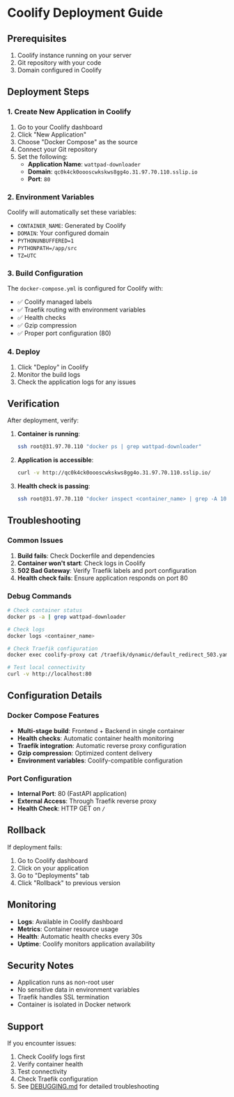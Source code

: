 # Coolify Deployment Guide

## Prerequisites

1. Coolify instance running on your server
2. Git repository with your code
3. Domain configured in Coolify

## Deployment Steps

### 1. Create New Application in Coolify

1. Go to your Coolify dashboard
2. Click "New Application"
3. Choose "Docker Compose" as the source
4. Connect your Git repository
5. Set the following:
   - **Application Name**: `wattpad-downloader`
   - **Domain**: `qc0k4ck0oooscwkskws8gg4o.31.97.70.110.sslip.io`
   - **Port**: `80`

### 2. Environment Variables

Coolify will automatically set these variables:
- `CONTAINER_NAME`: Generated by Coolify
- `DOMAIN`: Your configured domain
- `PYTHONUNBUFFERED=1`
- `PYTHONPATH=/app/src`
- `TZ=UTC`

### 3. Build Configuration

The `docker-compose.yml` is configured for Coolify with:
- ✅ Coolify managed labels
- ✅ Traefik routing with environment variables
- ✅ Health checks
- ✅ Gzip compression
- ✅ Proper port configuration (80)

### 4. Deploy

1. Click "Deploy" in Coolify
2. Monitor the build logs
3. Check the application logs for any issues

## Verification

After deployment, verify:

1. **Container is running**:
   ```bash
   ssh root@31.97.70.110 "docker ps | grep wattpad-downloader"
   ```

2. **Application is accessible**:
   ```bash
   curl -v http://qc0k4ck0oooscwkskws8gg4o.31.97.70.110.sslip.io/
   ```

3. **Health check is passing**:
   ```bash
   ssh root@31.97.70.110 "docker inspect <container_name> | grep -A 10 Health"
   ```

## Troubleshooting

### Common Issues

1. **Build fails**: Check Dockerfile and dependencies
2. **Container won't start**: Check logs in Coolify
3. **502 Bad Gateway**: Verify Traefik labels and port configuration
4. **Health check fails**: Ensure application responds on port 80

### Debug Commands

```bash
# Check container status
docker ps -a | grep wattpad-downloader

# Check logs
docker logs <container_name>

# Check Traefik configuration
docker exec coolify-proxy cat /traefik/dynamic/default_redirect_503.yaml

# Test local connectivity
curl -v http://localhost:80
```

## Configuration Details

### Docker Compose Features

- **Multi-stage build**: Frontend + Backend in single container
- **Health checks**: Automatic container health monitoring
- **Traefik integration**: Automatic reverse proxy configuration
- **Gzip compression**: Optimized content delivery
- **Environment variables**: Coolify-compatible configuration

### Port Configuration

- **Internal Port**: 80 (FastAPI application)
- **External Access**: Through Traefik reverse proxy
- **Health Check**: HTTP GET on `/`

## Rollback

If deployment fails:

1. Go to Coolify dashboard
2. Click on your application
3. Go to "Deployments" tab
4. Click "Rollback" to previous version

## Monitoring

- **Logs**: Available in Coolify dashboard
- **Metrics**: Container resource usage
- **Health**: Automatic health checks every 30s
- **Uptime**: Coolify monitors application availability

## Security Notes

- Application runs as non-root user
- No sensitive data in environment variables
- Traefik handles SSL termination
- Container is isolated in Docker network

## Support

If you encounter issues:
1. Check Coolify logs first
2. Verify container health
3. Test connectivity
4. Check Traefik configuration
5. See [DEBUGGING.md](./DEBUGGING.md) for detailed troubleshooting
